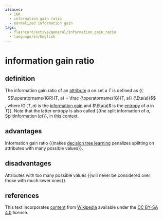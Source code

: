 ```yaml
---
aliases:
  - IGR
  - information gain ratio
  - normalized information gain
tags:
  - flashcard/active/general/information_gain_ratio
  - language/in/English
---
```


# information gain ratio

## definition

The information gain ratio of an [attribute](feature%20(machine%20learning).md) $a$ on set a $T$ is defined as {{$$\operatorname{IGR}(T, a) = \frac {\operatorname{IG}(T, a)} {\Eta(a)}$$, where $\operatorname{IG}(T, a)$ is the [information gain](information%20gain%20(decision%20tree).md) and $\Eta(a)$ is the [entropy](entropy%20(information%20theory).md) of $a$ in $T$}}. Note that the latter entropy is also called {{the split information of $a$, $\operatorname{SplitInformation}(a)$}}, in this context. <!--SR:!2024-12-12,167,270!2024-10-11,121,290-->

## advantages

Information gain ratio {{makes [decision tree learning](decision%20tree%20learning.md) penalizes splitting on attributes with many possible values}}. <!--SR:!2025-03-02,206,270-->

## disadvantages

Attributes with too many possible values {{will never be considered over those with much lower ones}}. <!--SR:!2024-10-12,134,290-->

## references

This text incorporates [content](https://en.wikipedia.org/wiki/information_gain_ratio) from [Wikipedia](Wikipedia.md) available under the [CC BY-SA 4.0](https://creativecommons.org/licenses/by-sa/4.0/) license.
